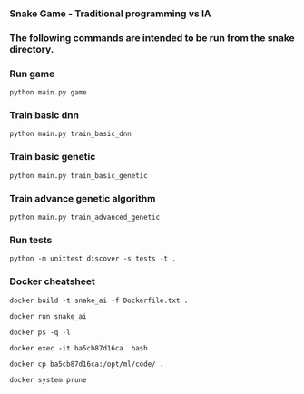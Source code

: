 ### Snake Game - Traditional programming vs IA

### The following commands are intended to be run from the snake directory.

### Run game
````python main.py game````

### Train basic dnn
````python main.py train_basic_dnn````

### Train basic genetic
````python main.py train_basic_genetic````

### Train advance genetic algorithm
````python main.py train_advanced_genetic````

### Run tests
````python -m unittest discover -s tests -t . ````

### Docker cheatsheet
```
docker build -t snake_ai -f Dockerfile.txt .
```

```
docker run snake_ai
```
```
docker ps -q -l
```
```
docker exec -it ba5cb87d16ca  bash
```
```
docker cp ba5cb87d16ca:/opt/ml/code/ .
```
```
docker system prune
```